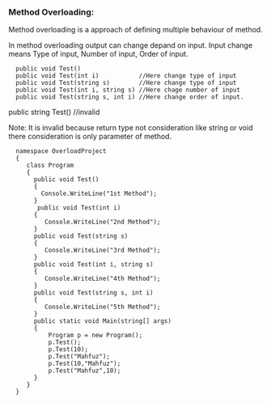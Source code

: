 ### Method Overloading:

Method overloading is a approach of defining multiple behaviour
of method. 

In method overloading output can change depand on input. Input 
change means Type of input, Number of input, Order of input.

      public void Test()                
      public void Test(int i)           //Here change type of input
      public void Test(string s)        //Here change type of input
      public void Test(int i, string s) //Here chage number of input 
      public void Test(string s, int i) //Here change order of input. 


public string Test() //invalid

Note: It is invalid because return type not consideration
like string or void there consideration is only parameter of
method.


      namespace OverloadProject
      {
         class Program
         {
           public void Test()
           {
             Console.WriteLine("1st Method");
           }
            public void Test(int i)
           {
              Console.WriteLine("2nd Method");
           }
           public void Test(string s)
           {
              Console.WriteLine("3rd Method");
           }
           public void Test(int i, string s)
           {
              Console.WriteLine("4th Method");
           }
           public void Test(string s, int i)
           {
              Console.WriteLine("5th Method");
           }       
           public static void Main(string[] args)
           {
               Program p = new Program();
               p.Test();
               p.Test(10);
               p.Test("Mahfuz");
               p.Test(10,"Mahfuz");
               p.Test("Mahfuz",10);     
           }		
         }
      }
